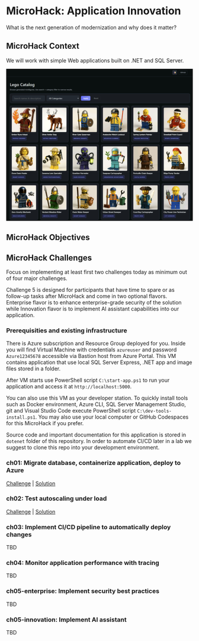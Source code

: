 # MicroHack: Application Innovation
What is the next generation of modernization and why does it matter?

## MicroHack Context
We will work with simple Web applications built on .NET and SQL Server.

![](./images/catalog.png)

## MicroHack Objectives

## MicroHack Challenges
Focus on implementing at least first two challenges today as minimum out of four major challenges. 

Challenge 5 is designed for participants that have time to spare or as follow-up tasks after MicroHack and come in two optional flavors. Enterprise flavor is to enhance enterprise-grade security of the solution while Innovation flavor is to implement AI assistant capabilities into our application.

### Prerequisities and existing infrastructure
There is Azure subscription and Resource Group deployed for you. Inside you will find Virtual Machine with credentials ```azureuser``` and password ```Azure12345678``` accessible via Bastion host from Azure Portal. This VM contains application that use local SQL Server Express, .NET app and image files stored in a folder.

After VM starts use PowerShell script ```C:\start-app.ps1``` to run your application and access it at ```http://localhost:5000```.

You can also use this VM as your developer station. To quickly install tools such as Docker environment, Azure CLI, SQL Server Management Studio, git and Visual Studio Code execute PowerShell script ```C:\dev-tools-install.ps1```. You may also use your local computer or GitHub Codespaces for this MicroHack if you prefer.

Source code and important documentation for this application is stored in ```dotenet``` folder of this repository. In order to automate CI/CD later in a lab we suggest to clone this repo into your development environment.

### ch01: Migrate database, containerize application, deploy to Azure
[Challenge](/challenges/ch01/README.md) | [Solution]( /solutions/ch01/README.md)

### ch02: Test autoscaling under load
[Challenge](/challenges/ch02/README.md) | [Solution]( /solutions/ch02/README.md)

### ch03: Implement CI/CD pipeline to automatically deploy changes
TBD

### ch04: Monitor application performance with tracing
TBD

### ch05-enterprise: Implement security best practices
TBD

### ch05-innovation: Implement AI assistant
TBD